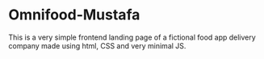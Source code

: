 # Omnifood-Mustafa
This is a very simple frontend landing page of a fictional food app delivery company made using html, CSS and very minimal JS.
